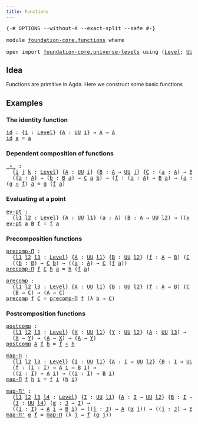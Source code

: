 ```yaml
---
title: Functions
---
```


<pre class="Agda"><a id="35" class="Symbol">{-#</a> <a id="39" class="Keyword">OPTIONS</a> <a id="47" class="Pragma">--without-K</a> <a id="59" class="Pragma">--exact-split</a> <a id="73" class="Pragma">--safe</a> <a id="80" class="Symbol">#-}</a>

<a id="85" class="Keyword">module</a> <a id="92" href="foundation-core.functions.html" class="Module">foundation-core.functions</a> <a id="118" class="Keyword">where</a>

<a id="125" class="Keyword">open</a> <a id="130" class="Keyword">import</a> <a id="137" href="foundation-core.universe-levels.html" class="Module">foundation-core.universe-levels</a> <a id="169" class="Keyword">using</a> <a id="175" class="Symbol">(</a><a id="176" href="Agda.Primitive.html#597" class="Postulate">Level</a><a id="181" class="Symbol">;</a> <a id="183" href="foundation-core.universe-levels.html#235" class="Primitive">UU</a><a id="185" class="Symbol">)</a>
</pre>
## Idea

Functions are primitive in Agda. Here we construct some basic functions

## Examples

### The identity function

<pre class="Agda"><a id="id"></a><a id="322" href="foundation-core.functions.html#322" class="Function">id</a> <a id="325" class="Symbol">:</a> <a id="327" class="Symbol">{</a><a id="328" href="foundation-core.functions.html#328" class="Bound">i</a> <a id="330" class="Symbol">:</a> <a id="332" href="Agda.Primitive.html#597" class="Postulate">Level</a><a id="337" class="Symbol">}</a> <a id="339" class="Symbol">{</a><a id="340" href="foundation-core.functions.html#340" class="Bound">A</a> <a id="342" class="Symbol">:</a> <a id="344" href="foundation-core.universe-levels.html#235" class="Primitive">UU</a> <a id="347" href="foundation-core.functions.html#328" class="Bound">i</a><a id="348" class="Symbol">}</a> <a id="350" class="Symbol">→</a> <a id="352" href="foundation-core.functions.html#340" class="Bound">A</a> <a id="354" class="Symbol">→</a> <a id="356" href="foundation-core.functions.html#340" class="Bound">A</a>
<a id="358" href="foundation-core.functions.html#322" class="Function">id</a> <a id="361" href="foundation-core.functions.html#361" class="Bound">a</a> <a id="363" class="Symbol">=</a> <a id="365" href="foundation-core.functions.html#361" class="Bound">a</a>
</pre>
### Dependent composition of functions

<pre class="Agda"><a id="_∘_"></a><a id="420" href="foundation-core.functions.html#420" class="Function Operator">_∘_</a> <a id="424" class="Symbol">:</a>
  <a id="428" class="Symbol">{</a><a id="429" href="foundation-core.functions.html#429" class="Bound">i</a> <a id="431" href="foundation-core.functions.html#431" class="Bound">j</a> <a id="433" href="foundation-core.functions.html#433" class="Bound">k</a> <a id="435" class="Symbol">:</a> <a id="437" href="Agda.Primitive.html#597" class="Postulate">Level</a><a id="442" class="Symbol">}</a> <a id="444" class="Symbol">{</a><a id="445" href="foundation-core.functions.html#445" class="Bound">A</a> <a id="447" class="Symbol">:</a> <a id="449" href="foundation-core.universe-levels.html#235" class="Primitive">UU</a> <a id="452" href="foundation-core.functions.html#429" class="Bound">i</a><a id="453" class="Symbol">}</a> <a id="455" class="Symbol">{</a><a id="456" href="foundation-core.functions.html#456" class="Bound">B</a> <a id="458" class="Symbol">:</a> <a id="460" href="foundation-core.functions.html#445" class="Bound">A</a> <a id="462" class="Symbol">→</a> <a id="464" href="foundation-core.universe-levels.html#235" class="Primitive">UU</a> <a id="467" href="foundation-core.functions.html#431" class="Bound">j</a><a id="468" class="Symbol">}</a> <a id="470" class="Symbol">{</a><a id="471" href="foundation-core.functions.html#471" class="Bound">C</a> <a id="473" class="Symbol">:</a> <a id="475" class="Symbol">(</a><a id="476" href="foundation-core.functions.html#476" class="Bound">a</a> <a id="478" class="Symbol">:</a> <a id="480" href="foundation-core.functions.html#445" class="Bound">A</a><a id="481" class="Symbol">)</a> <a id="483" class="Symbol">→</a> <a id="485" href="foundation-core.functions.html#456" class="Bound">B</a> <a id="487" href="foundation-core.functions.html#476" class="Bound">a</a> <a id="489" class="Symbol">→</a> <a id="491" href="foundation-core.universe-levels.html#235" class="Primitive">UU</a> <a id="494" href="foundation-core.functions.html#433" class="Bound">k</a><a id="495" class="Symbol">}</a> <a id="497" class="Symbol">→</a>
  <a id="501" class="Symbol">({</a><a id="503" href="foundation-core.functions.html#503" class="Bound">a</a> <a id="505" class="Symbol">:</a> <a id="507" href="foundation-core.functions.html#445" class="Bound">A</a><a id="508" class="Symbol">}</a> <a id="510" class="Symbol">→</a> <a id="512" class="Symbol">(</a><a id="513" href="foundation-core.functions.html#513" class="Bound">b</a> <a id="515" class="Symbol">:</a> <a id="517" href="foundation-core.functions.html#456" class="Bound">B</a> <a id="519" href="foundation-core.functions.html#503" class="Bound">a</a><a id="520" class="Symbol">)</a> <a id="522" class="Symbol">→</a> <a id="524" href="foundation-core.functions.html#471" class="Bound">C</a> <a id="526" href="foundation-core.functions.html#503" class="Bound">a</a> <a id="528" href="foundation-core.functions.html#513" class="Bound">b</a><a id="529" class="Symbol">)</a> <a id="531" class="Symbol">→</a> <a id="533" class="Symbol">(</a><a id="534" href="foundation-core.functions.html#534" class="Bound">f</a> <a id="536" class="Symbol">:</a> <a id="538" class="Symbol">(</a><a id="539" href="foundation-core.functions.html#539" class="Bound">a</a> <a id="541" class="Symbol">:</a> <a id="543" href="foundation-core.functions.html#445" class="Bound">A</a><a id="544" class="Symbol">)</a> <a id="546" class="Symbol">→</a> <a id="548" href="foundation-core.functions.html#456" class="Bound">B</a> <a id="550" href="foundation-core.functions.html#539" class="Bound">a</a><a id="551" class="Symbol">)</a> <a id="553" class="Symbol">→</a> <a id="555" class="Symbol">(</a><a id="556" href="foundation-core.functions.html#556" class="Bound">a</a> <a id="558" class="Symbol">:</a> <a id="560" href="foundation-core.functions.html#445" class="Bound">A</a><a id="561" class="Symbol">)</a> <a id="563" class="Symbol">→</a> <a id="565" href="foundation-core.functions.html#471" class="Bound">C</a> <a id="567" href="foundation-core.functions.html#556" class="Bound">a</a> <a id="569" class="Symbol">(</a><a id="570" href="foundation-core.functions.html#534" class="Bound">f</a> <a id="572" href="foundation-core.functions.html#556" class="Bound">a</a><a id="573" class="Symbol">)</a>
<a id="575" class="Symbol">(</a><a id="576" href="foundation-core.functions.html#576" class="Bound">g</a> <a id="578" href="foundation-core.functions.html#420" class="Function Operator">∘</a> <a id="580" href="foundation-core.functions.html#580" class="Bound">f</a><a id="581" class="Symbol">)</a> <a id="583" href="foundation-core.functions.html#583" class="Bound">a</a> <a id="585" class="Symbol">=</a> <a id="587" href="foundation-core.functions.html#576" class="Bound">g</a> <a id="589" class="Symbol">(</a><a id="590" href="foundation-core.functions.html#580" class="Bound">f</a> <a id="592" href="foundation-core.functions.html#583" class="Bound">a</a><a id="593" class="Symbol">)</a>
</pre>
### Evaluating at a point

<pre class="Agda"><a id="ev-pt"></a><a id="635" href="foundation-core.functions.html#635" class="Function">ev-pt</a> <a id="641" class="Symbol">:</a>
  <a id="645" class="Symbol">{</a><a id="646" href="foundation-core.functions.html#646" class="Bound">l1</a> <a id="649" href="foundation-core.functions.html#649" class="Bound">l2</a> <a id="652" class="Symbol">:</a> <a id="654" href="Agda.Primitive.html#597" class="Postulate">Level</a><a id="659" class="Symbol">}</a> <a id="661" class="Symbol">{</a><a id="662" href="foundation-core.functions.html#662" class="Bound">A</a> <a id="664" class="Symbol">:</a> <a id="666" href="foundation-core.universe-levels.html#235" class="Primitive">UU</a> <a id="669" href="foundation-core.functions.html#646" class="Bound">l1</a><a id="671" class="Symbol">}</a> <a id="673" class="Symbol">(</a><a id="674" href="foundation-core.functions.html#674" class="Bound">a</a> <a id="676" class="Symbol">:</a> <a id="678" href="foundation-core.functions.html#662" class="Bound">A</a><a id="679" class="Symbol">)</a> <a id="681" class="Symbol">(</a><a id="682" href="foundation-core.functions.html#682" class="Bound">B</a> <a id="684" class="Symbol">:</a> <a id="686" href="foundation-core.functions.html#662" class="Bound">A</a> <a id="688" class="Symbol">→</a> <a id="690" href="foundation-core.universe-levels.html#235" class="Primitive">UU</a> <a id="693" href="foundation-core.functions.html#649" class="Bound">l2</a><a id="695" class="Symbol">)</a> <a id="697" class="Symbol">→</a> <a id="699" class="Symbol">((</a><a id="701" href="foundation-core.functions.html#701" class="Bound">x</a> <a id="703" class="Symbol">:</a> <a id="705" href="foundation-core.functions.html#662" class="Bound">A</a><a id="706" class="Symbol">)</a> <a id="708" class="Symbol">→</a> <a id="710" href="foundation-core.functions.html#682" class="Bound">B</a> <a id="712" href="foundation-core.functions.html#701" class="Bound">x</a><a id="713" class="Symbol">)</a> <a id="715" class="Symbol">→</a> <a id="717" href="foundation-core.functions.html#682" class="Bound">B</a> <a id="719" href="foundation-core.functions.html#674" class="Bound">a</a>
<a id="721" href="foundation-core.functions.html#635" class="Function">ev-pt</a> <a id="727" href="foundation-core.functions.html#727" class="Bound">a</a> <a id="729" href="foundation-core.functions.html#729" class="Bound">B</a> <a id="731" href="foundation-core.functions.html#731" class="Bound">f</a> <a id="733" class="Symbol">=</a> <a id="735" href="foundation-core.functions.html#731" class="Bound">f</a> <a id="737" href="foundation-core.functions.html#727" class="Bound">a</a>
</pre>
### Precomposition functions

<pre class="Agda"><a id="precomp-Π"></a><a id="782" href="foundation-core.functions.html#782" class="Function">precomp-Π</a> <a id="792" class="Symbol">:</a>
  <a id="796" class="Symbol">{</a><a id="797" href="foundation-core.functions.html#797" class="Bound">l1</a> <a id="800" href="foundation-core.functions.html#800" class="Bound">l2</a> <a id="803" href="foundation-core.functions.html#803" class="Bound">l3</a> <a id="806" class="Symbol">:</a> <a id="808" href="Agda.Primitive.html#597" class="Postulate">Level</a><a id="813" class="Symbol">}</a> <a id="815" class="Symbol">{</a><a id="816" href="foundation-core.functions.html#816" class="Bound">A</a> <a id="818" class="Symbol">:</a> <a id="820" href="foundation-core.universe-levels.html#235" class="Primitive">UU</a> <a id="823" href="foundation-core.functions.html#797" class="Bound">l1</a><a id="825" class="Symbol">}</a> <a id="827" class="Symbol">{</a><a id="828" href="foundation-core.functions.html#828" class="Bound">B</a> <a id="830" class="Symbol">:</a> <a id="832" href="foundation-core.universe-levels.html#235" class="Primitive">UU</a> <a id="835" href="foundation-core.functions.html#800" class="Bound">l2</a><a id="837" class="Symbol">}</a> <a id="839" class="Symbol">(</a><a id="840" href="foundation-core.functions.html#840" class="Bound">f</a> <a id="842" class="Symbol">:</a> <a id="844" href="foundation-core.functions.html#816" class="Bound">A</a> <a id="846" class="Symbol">→</a> <a id="848" href="foundation-core.functions.html#828" class="Bound">B</a><a id="849" class="Symbol">)</a> <a id="851" class="Symbol">(</a><a id="852" href="foundation-core.functions.html#852" class="Bound">C</a> <a id="854" class="Symbol">:</a> <a id="856" href="foundation-core.functions.html#828" class="Bound">B</a> <a id="858" class="Symbol">→</a> <a id="860" href="foundation-core.universe-levels.html#235" class="Primitive">UU</a> <a id="863" href="foundation-core.functions.html#803" class="Bound">l3</a><a id="865" class="Symbol">)</a> <a id="867" class="Symbol">→</a>
  <a id="871" class="Symbol">((</a><a id="873" href="foundation-core.functions.html#873" class="Bound">b</a> <a id="875" class="Symbol">:</a> <a id="877" href="foundation-core.functions.html#828" class="Bound">B</a><a id="878" class="Symbol">)</a> <a id="880" class="Symbol">→</a> <a id="882" href="foundation-core.functions.html#852" class="Bound">C</a> <a id="884" href="foundation-core.functions.html#873" class="Bound">b</a><a id="885" class="Symbol">)</a> <a id="887" class="Symbol">→</a> <a id="889" class="Symbol">((</a><a id="891" href="foundation-core.functions.html#891" class="Bound">a</a> <a id="893" class="Symbol">:</a> <a id="895" href="foundation-core.functions.html#816" class="Bound">A</a><a id="896" class="Symbol">)</a> <a id="898" class="Symbol">→</a> <a id="900" href="foundation-core.functions.html#852" class="Bound">C</a> <a id="902" class="Symbol">(</a><a id="903" href="foundation-core.functions.html#840" class="Bound">f</a> <a id="905" href="foundation-core.functions.html#891" class="Bound">a</a><a id="906" class="Symbol">))</a>
<a id="909" href="foundation-core.functions.html#782" class="Function">precomp-Π</a> <a id="919" href="foundation-core.functions.html#919" class="Bound">f</a> <a id="921" href="foundation-core.functions.html#921" class="Bound">C</a> <a id="923" href="foundation-core.functions.html#923" class="Bound">h</a> <a id="925" href="foundation-core.functions.html#925" class="Bound">a</a> <a id="927" class="Symbol">=</a> <a id="929" href="foundation-core.functions.html#923" class="Bound">h</a> <a id="931" class="Symbol">(</a><a id="932" href="foundation-core.functions.html#919" class="Bound">f</a> <a id="934" href="foundation-core.functions.html#925" class="Bound">a</a><a id="935" class="Symbol">)</a>

<a id="precomp"></a><a id="938" href="foundation-core.functions.html#938" class="Function">precomp</a> <a id="946" class="Symbol">:</a>
  <a id="950" class="Symbol">{</a><a id="951" href="foundation-core.functions.html#951" class="Bound">l1</a> <a id="954" href="foundation-core.functions.html#954" class="Bound">l2</a> <a id="957" href="foundation-core.functions.html#957" class="Bound">l3</a> <a id="960" class="Symbol">:</a> <a id="962" href="Agda.Primitive.html#597" class="Postulate">Level</a><a id="967" class="Symbol">}</a> <a id="969" class="Symbol">{</a><a id="970" href="foundation-core.functions.html#970" class="Bound">A</a> <a id="972" class="Symbol">:</a> <a id="974" href="foundation-core.universe-levels.html#235" class="Primitive">UU</a> <a id="977" href="foundation-core.functions.html#951" class="Bound">l1</a><a id="979" class="Symbol">}</a> <a id="981" class="Symbol">{</a><a id="982" href="foundation-core.functions.html#982" class="Bound">B</a> <a id="984" class="Symbol">:</a> <a id="986" href="foundation-core.universe-levels.html#235" class="Primitive">UU</a> <a id="989" href="foundation-core.functions.html#954" class="Bound">l2</a><a id="991" class="Symbol">}</a> <a id="993" class="Symbol">(</a><a id="994" href="foundation-core.functions.html#994" class="Bound">f</a> <a id="996" class="Symbol">:</a> <a id="998" href="foundation-core.functions.html#970" class="Bound">A</a> <a id="1000" class="Symbol">→</a> <a id="1002" href="foundation-core.functions.html#982" class="Bound">B</a><a id="1003" class="Symbol">)</a> <a id="1005" class="Symbol">(</a><a id="1006" href="foundation-core.functions.html#1006" class="Bound">C</a> <a id="1008" class="Symbol">:</a> <a id="1010" href="foundation-core.universe-levels.html#235" class="Primitive">UU</a> <a id="1013" href="foundation-core.functions.html#957" class="Bound">l3</a><a id="1015" class="Symbol">)</a> <a id="1017" class="Symbol">→</a>
  <a id="1021" class="Symbol">(</a><a id="1022" href="foundation-core.functions.html#982" class="Bound">B</a> <a id="1024" class="Symbol">→</a> <a id="1026" href="foundation-core.functions.html#1006" class="Bound">C</a><a id="1027" class="Symbol">)</a> <a id="1029" class="Symbol">→</a> <a id="1031" class="Symbol">(</a><a id="1032" href="foundation-core.functions.html#970" class="Bound">A</a> <a id="1034" class="Symbol">→</a> <a id="1036" href="foundation-core.functions.html#1006" class="Bound">C</a><a id="1037" class="Symbol">)</a>
<a id="1039" href="foundation-core.functions.html#938" class="Function">precomp</a> <a id="1047" href="foundation-core.functions.html#1047" class="Bound">f</a> <a id="1049" href="foundation-core.functions.html#1049" class="Bound">C</a> <a id="1051" class="Symbol">=</a> <a id="1053" href="foundation-core.functions.html#782" class="Function">precomp-Π</a> <a id="1063" href="foundation-core.functions.html#1047" class="Bound">f</a> <a id="1065" class="Symbol">(λ</a> <a id="1068" href="foundation-core.functions.html#1068" class="Bound">b</a> <a id="1070" class="Symbol">→</a> <a id="1072" href="foundation-core.functions.html#1049" class="Bound">C</a><a id="1073" class="Symbol">)</a>
</pre>
### Postcomposition functions

<pre class="Agda"><a id="postcomp"></a><a id="1119" href="foundation-core.functions.html#1119" class="Function">postcomp</a> <a id="1128" class="Symbol">:</a>
  <a id="1132" class="Symbol">{</a><a id="1133" href="foundation-core.functions.html#1133" class="Bound">l1</a> <a id="1136" href="foundation-core.functions.html#1136" class="Bound">l2</a> <a id="1139" href="foundation-core.functions.html#1139" class="Bound">l3</a> <a id="1142" class="Symbol">:</a> <a id="1144" href="Agda.Primitive.html#597" class="Postulate">Level</a><a id="1149" class="Symbol">}</a> <a id="1151" class="Symbol">{</a><a id="1152" href="foundation-core.functions.html#1152" class="Bound">X</a> <a id="1154" class="Symbol">:</a> <a id="1156" href="foundation-core.universe-levels.html#235" class="Primitive">UU</a> <a id="1159" href="foundation-core.functions.html#1133" class="Bound">l1</a><a id="1161" class="Symbol">}</a> <a id="1163" class="Symbol">{</a><a id="1164" href="foundation-core.functions.html#1164" class="Bound">Y</a> <a id="1166" class="Symbol">:</a> <a id="1168" href="foundation-core.universe-levels.html#235" class="Primitive">UU</a> <a id="1171" href="foundation-core.functions.html#1136" class="Bound">l2</a><a id="1173" class="Symbol">}</a> <a id="1175" class="Symbol">(</a><a id="1176" href="foundation-core.functions.html#1176" class="Bound">A</a> <a id="1178" class="Symbol">:</a> <a id="1180" href="foundation-core.universe-levels.html#235" class="Primitive">UU</a> <a id="1183" href="foundation-core.functions.html#1139" class="Bound">l3</a><a id="1185" class="Symbol">)</a> <a id="1187" class="Symbol">→</a>
  <a id="1191" class="Symbol">(</a><a id="1192" href="foundation-core.functions.html#1152" class="Bound">X</a> <a id="1194" class="Symbol">→</a> <a id="1196" href="foundation-core.functions.html#1164" class="Bound">Y</a><a id="1197" class="Symbol">)</a> <a id="1199" class="Symbol">→</a> <a id="1201" class="Symbol">(</a><a id="1202" href="foundation-core.functions.html#1176" class="Bound">A</a> <a id="1204" class="Symbol">→</a> <a id="1206" href="foundation-core.functions.html#1152" class="Bound">X</a><a id="1207" class="Symbol">)</a> <a id="1209" class="Symbol">→</a> <a id="1211" class="Symbol">(</a><a id="1212" href="foundation-core.functions.html#1176" class="Bound">A</a> <a id="1214" class="Symbol">→</a> <a id="1216" href="foundation-core.functions.html#1164" class="Bound">Y</a><a id="1217" class="Symbol">)</a>
<a id="1219" href="foundation-core.functions.html#1119" class="Function">postcomp</a> <a id="1228" href="foundation-core.functions.html#1228" class="Bound">A</a> <a id="1230" href="foundation-core.functions.html#1230" class="Bound">f</a> <a id="1232" href="foundation-core.functions.html#1232" class="Bound">h</a> <a id="1234" class="Symbol">=</a> <a id="1236" href="foundation-core.functions.html#1230" class="Bound">f</a> <a id="1238" href="foundation-core.functions.html#420" class="Function Operator">∘</a> <a id="1240" href="foundation-core.functions.html#1232" class="Bound">h</a>

<a id="map-Π"></a><a id="1243" href="foundation-core.functions.html#1243" class="Function">map-Π</a> <a id="1249" class="Symbol">:</a>
  <a id="1253" class="Symbol">{</a><a id="1254" href="foundation-core.functions.html#1254" class="Bound">l1</a> <a id="1257" href="foundation-core.functions.html#1257" class="Bound">l2</a> <a id="1260" href="foundation-core.functions.html#1260" class="Bound">l3</a> <a id="1263" class="Symbol">:</a> <a id="1265" href="Agda.Primitive.html#597" class="Postulate">Level</a><a id="1270" class="Symbol">}</a> <a id="1272" class="Symbol">{</a><a id="1273" href="foundation-core.functions.html#1273" class="Bound">I</a> <a id="1275" class="Symbol">:</a> <a id="1277" href="foundation-core.universe-levels.html#235" class="Primitive">UU</a> <a id="1280" href="foundation-core.functions.html#1254" class="Bound">l1</a><a id="1282" class="Symbol">}</a> <a id="1284" class="Symbol">{</a><a id="1285" href="foundation-core.functions.html#1285" class="Bound">A</a> <a id="1287" class="Symbol">:</a> <a id="1289" href="foundation-core.functions.html#1273" class="Bound">I</a> <a id="1291" class="Symbol">→</a> <a id="1293" href="foundation-core.universe-levels.html#235" class="Primitive">UU</a> <a id="1296" href="foundation-core.functions.html#1257" class="Bound">l2</a><a id="1298" class="Symbol">}</a> <a id="1300" class="Symbol">{</a><a id="1301" href="foundation-core.functions.html#1301" class="Bound">B</a> <a id="1303" class="Symbol">:</a> <a id="1305" href="foundation-core.functions.html#1273" class="Bound">I</a> <a id="1307" class="Symbol">→</a> <a id="1309" href="foundation-core.universe-levels.html#235" class="Primitive">UU</a> <a id="1312" href="foundation-core.functions.html#1260" class="Bound">l3</a><a id="1314" class="Symbol">}</a>
  <a id="1318" class="Symbol">(</a><a id="1319" href="foundation-core.functions.html#1319" class="Bound">f</a> <a id="1321" class="Symbol">:</a> <a id="1323" class="Symbol">(</a><a id="1324" href="foundation-core.functions.html#1324" class="Bound">i</a> <a id="1326" class="Symbol">:</a> <a id="1328" href="foundation-core.functions.html#1273" class="Bound">I</a><a id="1329" class="Symbol">)</a> <a id="1331" class="Symbol">→</a> <a id="1333" href="foundation-core.functions.html#1285" class="Bound">A</a> <a id="1335" href="foundation-core.functions.html#1324" class="Bound">i</a> <a id="1337" class="Symbol">→</a> <a id="1339" href="foundation-core.functions.html#1301" class="Bound">B</a> <a id="1341" href="foundation-core.functions.html#1324" class="Bound">i</a><a id="1342" class="Symbol">)</a> <a id="1344" class="Symbol">→</a>
  <a id="1348" class="Symbol">((</a><a id="1350" href="foundation-core.functions.html#1350" class="Bound">i</a> <a id="1352" class="Symbol">:</a> <a id="1354" href="foundation-core.functions.html#1273" class="Bound">I</a><a id="1355" class="Symbol">)</a> <a id="1357" class="Symbol">→</a> <a id="1359" href="foundation-core.functions.html#1285" class="Bound">A</a> <a id="1361" href="foundation-core.functions.html#1350" class="Bound">i</a><a id="1362" class="Symbol">)</a> <a id="1364" class="Symbol">→</a> <a id="1366" class="Symbol">((</a><a id="1368" href="foundation-core.functions.html#1368" class="Bound">i</a> <a id="1370" class="Symbol">:</a> <a id="1372" href="foundation-core.functions.html#1273" class="Bound">I</a><a id="1373" class="Symbol">)</a> <a id="1375" class="Symbol">→</a> <a id="1377" href="foundation-core.functions.html#1301" class="Bound">B</a> <a id="1379" href="foundation-core.functions.html#1368" class="Bound">i</a><a id="1380" class="Symbol">)</a>
<a id="1382" href="foundation-core.functions.html#1243" class="Function">map-Π</a> <a id="1388" href="foundation-core.functions.html#1388" class="Bound">f</a> <a id="1390" href="foundation-core.functions.html#1390" class="Bound">h</a> <a id="1392" href="foundation-core.functions.html#1392" class="Bound">i</a> <a id="1394" class="Symbol">=</a> <a id="1396" href="foundation-core.functions.html#1388" class="Bound">f</a> <a id="1398" href="foundation-core.functions.html#1392" class="Bound">i</a> <a id="1400" class="Symbol">(</a><a id="1401" href="foundation-core.functions.html#1390" class="Bound">h</a> <a id="1403" href="foundation-core.functions.html#1392" class="Bound">i</a><a id="1404" class="Symbol">)</a>

<a id="map-Π&#39;"></a><a id="1407" href="foundation-core.functions.html#1407" class="Function">map-Π&#39;</a> <a id="1414" class="Symbol">:</a>
  <a id="1418" class="Symbol">{</a><a id="1419" href="foundation-core.functions.html#1419" class="Bound">l1</a> <a id="1422" href="foundation-core.functions.html#1422" class="Bound">l2</a> <a id="1425" href="foundation-core.functions.html#1425" class="Bound">l3</a> <a id="1428" href="foundation-core.functions.html#1428" class="Bound">l4</a> <a id="1431" class="Symbol">:</a> <a id="1433" href="Agda.Primitive.html#597" class="Postulate">Level</a><a id="1438" class="Symbol">}</a> <a id="1440" class="Symbol">{</a><a id="1441" href="foundation-core.functions.html#1441" class="Bound">I</a> <a id="1443" class="Symbol">:</a> <a id="1445" href="foundation-core.universe-levels.html#235" class="Primitive">UU</a> <a id="1448" href="foundation-core.functions.html#1419" class="Bound">l1</a><a id="1450" class="Symbol">}</a> <a id="1452" class="Symbol">{</a><a id="1453" href="foundation-core.functions.html#1453" class="Bound">A</a> <a id="1455" class="Symbol">:</a> <a id="1457" href="foundation-core.functions.html#1441" class="Bound">I</a> <a id="1459" class="Symbol">→</a> <a id="1461" href="foundation-core.universe-levels.html#235" class="Primitive">UU</a> <a id="1464" href="foundation-core.functions.html#1422" class="Bound">l2</a><a id="1466" class="Symbol">}</a> <a id="1468" class="Symbol">{</a><a id="1469" href="foundation-core.functions.html#1469" class="Bound">B</a> <a id="1471" class="Symbol">:</a> <a id="1473" href="foundation-core.functions.html#1441" class="Bound">I</a> <a id="1475" class="Symbol">→</a> <a id="1477" href="foundation-core.universe-levels.html#235" class="Primitive">UU</a> <a id="1480" href="foundation-core.functions.html#1425" class="Bound">l3</a><a id="1482" class="Symbol">}</a>
  <a id="1486" class="Symbol">{</a><a id="1487" href="foundation-core.functions.html#1487" class="Bound">J</a> <a id="1489" class="Symbol">:</a> <a id="1491" href="foundation-core.universe-levels.html#235" class="Primitive">UU</a> <a id="1494" href="foundation-core.functions.html#1428" class="Bound">l4</a><a id="1496" class="Symbol">}</a> <a id="1498" class="Symbol">(</a><a id="1499" href="foundation-core.functions.html#1499" class="Bound">α</a> <a id="1501" class="Symbol">:</a> <a id="1503" href="foundation-core.functions.html#1487" class="Bound">J</a> <a id="1505" class="Symbol">→</a> <a id="1507" href="foundation-core.functions.html#1441" class="Bound">I</a><a id="1508" class="Symbol">)</a> <a id="1510" class="Symbol">→</a> 
  <a id="1515" class="Symbol">((</a><a id="1517" href="foundation-core.functions.html#1517" class="Bound">i</a> <a id="1519" class="Symbol">:</a> <a id="1521" href="foundation-core.functions.html#1441" class="Bound">I</a><a id="1522" class="Symbol">)</a> <a id="1524" class="Symbol">→</a> <a id="1526" href="foundation-core.functions.html#1453" class="Bound">A</a> <a id="1528" href="foundation-core.functions.html#1517" class="Bound">i</a> <a id="1530" class="Symbol">→</a> <a id="1532" href="foundation-core.functions.html#1469" class="Bound">B</a> <a id="1534" href="foundation-core.functions.html#1517" class="Bound">i</a><a id="1535" class="Symbol">)</a> <a id="1537" class="Symbol">→</a> <a id="1539" class="Symbol">((</a><a id="1541" href="foundation-core.functions.html#1541" class="Bound">j</a> <a id="1543" class="Symbol">:</a> <a id="1545" href="foundation-core.functions.html#1487" class="Bound">J</a><a id="1546" class="Symbol">)</a> <a id="1548" class="Symbol">→</a> <a id="1550" href="foundation-core.functions.html#1453" class="Bound">A</a> <a id="1552" class="Symbol">(</a><a id="1553" href="foundation-core.functions.html#1499" class="Bound">α</a> <a id="1555" href="foundation-core.functions.html#1541" class="Bound">j</a><a id="1556" class="Symbol">))</a> <a id="1559" class="Symbol">→</a> <a id="1561" class="Symbol">((</a><a id="1563" href="foundation-core.functions.html#1563" class="Bound">j</a> <a id="1565" class="Symbol">:</a> <a id="1567" href="foundation-core.functions.html#1487" class="Bound">J</a><a id="1568" class="Symbol">)</a> <a id="1570" class="Symbol">→</a> <a id="1572" href="foundation-core.functions.html#1469" class="Bound">B</a> <a id="1574" class="Symbol">(</a><a id="1575" href="foundation-core.functions.html#1499" class="Bound">α</a> <a id="1577" href="foundation-core.functions.html#1563" class="Bound">j</a><a id="1578" class="Symbol">))</a>
<a id="1581" href="foundation-core.functions.html#1407" class="Function">map-Π&#39;</a> <a id="1588" href="foundation-core.functions.html#1588" class="Bound">α</a> <a id="1590" href="foundation-core.functions.html#1590" class="Bound">f</a> <a id="1592" class="Symbol">=</a> <a id="1594" href="foundation-core.functions.html#1243" class="Function">map-Π</a> <a id="1600" class="Symbol">(λ</a> <a id="1603" href="foundation-core.functions.html#1603" class="Bound">j</a> <a id="1605" class="Symbol">→</a> <a id="1607" href="foundation-core.functions.html#1590" class="Bound">f</a> <a id="1609" class="Symbol">(</a><a id="1610" href="foundation-core.functions.html#1588" class="Bound">α</a> <a id="1612" href="foundation-core.functions.html#1603" class="Bound">j</a><a id="1613" class="Symbol">))</a>
</pre>